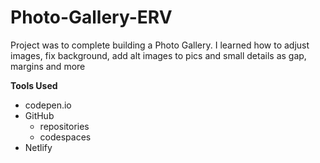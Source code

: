 # Photo-Gallery-ERV
Project was to complete building a Photo Gallery. I learned how to adjust images, fix background, add alt images to pics and small details as gap, margins and more

**Tools Used**
* codepen.io
* GitHub 
    * repositories 
    * codespaces
* Netlify

